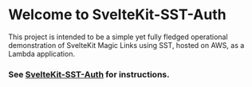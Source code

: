 # Welcome to SvelteKit-SST-Auth

This project is intended to be a simple yet fully fledged operational demonstration of SvelteKit Magic Links using SST, hosted on AWS, as a Lambda application.

### See <a href="https://skitsa.michaelcuneo.com.au/setup">SvelteKit-SST-Auth</a> for instructions.

